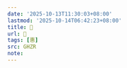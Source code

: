```yaml
---
date: '2025-10-13T11:30:03+08:00'
lastmod: '2025-10-14T06:42:23+08:00'
title: 󰤍
url: 󰤍
tags: [惠]
src: GHZR
note:
---
```

